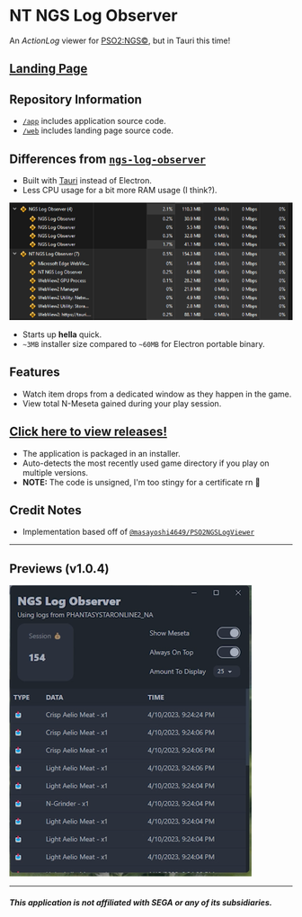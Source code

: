 # NT NGS Log Observer

An _ActionLog_ viewer for [PSO2:NGS©️](https://pso2.com/), but in Tauri this time!

## [Landing Page](https://jojobii-arks.github.io/nt-ngs-log-observer/)

## Repository Information

- [`/app`](app) includes application source code.
- [`/web`](web) includes landing page source code.

## Differences from [`ngs-log-observer`](https://github.com/jojobii-arks/ngs-log-observer)

- Built with [Tauri](https://tauri.studio/) instead of Electron.
- Less CPU usage for a bit more RAM usage (I think?).

![Memory Usage](web/public/images/memory-usage.png)

- Starts up **hella** quick.
- `~3MB` installer size compared to `~60MB` for Electron portable binary.

## Features

- Watch item drops from a dedicated window as they happen in the game.
- View total N-Meseta gained during your play session.

## [Click here to view releases!](https://github.com/jojobii-arks/nt-ngs-log-observer/releases/)

- The application is packaged in an installer.
- Auto-detects the most recently used game directory if you play on multiple versions.
- **NOTE:** The code is unsigned, I'm too stingy for a certificate rn 🤣

## Credit Notes

- Implementation based off of [`@masayoshi4649/PSO2NGSLogViewer`](https://github.com/masayoshi4649/PSO2NGSLogViewer)

---

## Previews (v1.0.4)

![Filled Item Log](web/public/images/preview-filled-log.png) 

---

##### _This application is not affiliated with SEGA or any of its subsidiaries._